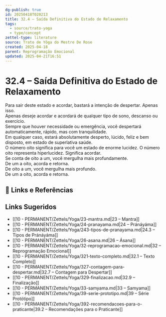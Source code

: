 ```yaml
---
dg-publish: true
id: 20250418T020213
title: 32.4 – Saída Definitiva do Estado de Relaxamento
tags:
  - source/trato-yoga
  - type/concept
zettel-type: literature
source: Trato de Yôga do Mestre De Rose
created: 2025-04-18
parent: Reprogramação Emocional
updated: 2025-04-21T16:51
---
```


# 32.4 – Saída Definitiva do Estado de Relaxamento

Para sair deste estado e acordar, bastará a intenção de despertar. Apenas isso.  
Apenas deseje acordar e acordará de qualquer tipo de sono, descanso ou exercício.  
Sempre que houver necessidade ou emergência, você despertará automaticamente, rápido, mas com tranquilidade.  
Em qualquer caso, estará absolutamente desperto, lúcido, feliz e bem disposto, em estado de superlativa saúde.  
O número oito significa para você um estado de enorme lucidez. O número oito representa hiperlucidez. Significa acordar.  
Se conta de oito a um, você mergulha mais profundamente.  
De um a oito, acorda e retorna.  
De oito a um, você mergulha mais profundo.  
De um a oito, acorda e retorna.

## 🔗 Links e Referências

## Links Sugeridos

- [[10 - PERMANENT/Zettels/Yoga/23-mantra.md\|23 – Mantra]]
- [[10 - PERMANENT/Zettels/Yoga/24-pranayama.md\|24 – Pránáyáma]]
- [[10 - PERMANENT/Zettels/Yoga/243-tipos-de-pranayama.md\|24.3 – Tipos de Pránáyáma]]
- [[10 - PERMANENT/Zettels/Yoga/26-asana.md\|26 – Ásana]]
- [[10 - PERMANENT/Zettels/Yoga/32-reprogramacao-emocional.md\|32 – Reprogramação Emocional]]
- [[10 - PERMANENT/Zettels/Yoga/321-texto-completo.md\|32.1 – Texto Completo]]
- [[10 - PERMANENT/Zettels/Yoga/327-contagem-para-despertar.md\|32.7 – Contagem para Despertar]]
- [[10 - PERMANENT/Zettels/Yoga/329-finalizacao.md\|32.9 – Finalização]]
- [[10 - PERMANENT/Zettels/Yoga/33-samyama.md\|33 – Samyama]]
- [[10 - PERMANENT/Zettels/Yoga/39-serie-prototipo.md\|39 – Série Protótipo]]
- [[10 - PERMANENT/Zettels/Yoga/392-recomendacoes-para-o-praticante\|39.2 – Recomendações para o Praticante]]